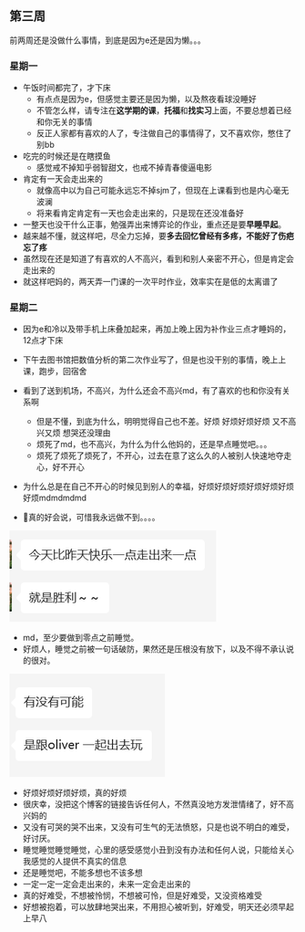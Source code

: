 ## 第三周

前两周还是没做什么事情，到底是因为e还是因为懒。。。

### 星期一

- 午饭时间都完了，才下床
  - 有点点是因为e，但感觉主要还是因为懒，以及熬夜看球没睡好
  - 不管怎么样，请专注在**这学期的课**，**托福**和**找实习**上面，不要总想着已经和你无关的事情
  - 反正人家都有喜欢的人了，专注做自己的事情得了，又不喜欢你，憋住了别bb
- 吃完的时候还是在瞎摸鱼
  - 感觉戒不掉知乎弱智甜文，也戒不掉青春傻逼电影
- 肯定有一天会走出来的
  - 就像高中以为自己可能永远忘不掉sjm了，但现在上课看到也是内心毫无波澜
  - 将来看肯定肯定有一天也会走出来的，只是现在还没准备好
- 一整天也没干什么正事，勉强弄出来博弈论的作业，重点还是要**早睡早起**。
- 越来越不懂，就这样吧，尽全力忘掉，要**多去回忆曾经有多疼，不能好了伤疤忘了疼**
- 虽然现在还是知道了有喜欢的人不高兴，看到和别人亲密不开心，但是肯定会走出来的
- 就这样吧妈的，两天弄一门课的一次平时作业，效率实在是低的太离谱了

### 星期二

- 因为e和冷以及带手机上床叠加起来，再加上晚上因为补作业三点才睡妈的，12点才下床

- 下午去图书馆把数值分析的第二次作业写了，但是也没干别的事情，晚上上课，跑步，回宿舍
- 看到了送到机场，不高兴，为什么还会不高兴md，有了喜欢的也和你没有关系啊
  - 但是不懂，到底为什么，明明觉得自己也不差。好烦 好烦好烦好烦 又不高兴又烦 想哭还没理由
  - 烦死了md，也不高兴，为什么为什么他妈的，还是早点睡觉吧。。。
  - 烦死了烦死了烦死了，不开心，过去在意了这么久的人被别人快速地夺走心，好不开心
- 为什么总是在自己不开心的时候见到别人的幸福，好烦好烦好烦好烦好烦好烦好烦mdmdmdmd
- 🐻真的好会说，可惜我永远做不到。。。。

![image-20240312233208015](./assets/image-20240312233208015.png)

- md，至少要做到零点之前睡觉。
- 好烦人，睡觉之前被一句话破防，果然还是压根没有放下，以及不得不承认说的很对。

![image-20240312233400214](./assets/image-20240312233400214.png)

- 好烦好烦好烦好烦，真的好烦
- 很庆幸，没把这个博客的链接告诉任何人，不然真没地方发泄情绪了，好不高兴妈的
- 又没有可哭的哭不出来，又没有可生气的无法愤怒，只是也说不明白的难受，好讨厌。
- 睡觉睡觉睡觉睡觉，心里的感受感觉小丑到没有办法和任何人说，只能给关心我感觉的人提供不真实的信息
- 还是睡觉吧，不能多想也不该多想
- 一定一定一定会走出来的，未来一定会走出来的
- 真的好难受，不想被怜悯，不想被可怜，但是好难受，又没资格难受
- 好想被抱着，可以放肆地哭出来，不用担心被听到，好难受，明天还必须早起上早八